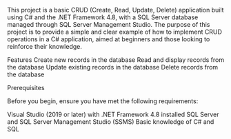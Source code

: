 This project is a basic CRUD (Create, Read, Update, Delete) application built using C# and the .NET Framework 4.8, with a SQL Server database managed through SQL Server Management Studio. 
The purpose of this project is to provide a simple and clear example of how to implement CRUD operations in a C# application, aimed at beginners and those looking to reinforce their knowledge.

Features
Create new records in the database
Read and display records from the database
Update existing records in the database
Delete records from the database


Prerequisites

Before you begin, ensure you have met the following requirements:

Visual Studio (2019 or later) with .NET Framework 4.8 installed
SQL Server and SQL Server Management Studio (SSMS)
Basic knowledge of C# and SQL

